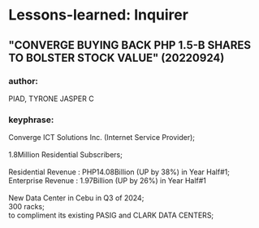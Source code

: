 # Lessons-learned: Inquirer

## "CONVERGE BUYING BACK PHP 1.5-B SHARES TO BOLSTER STOCK VALUE" (20220924)

### author: 

PIAD, TYRONE JASPER C

### keyphrase: 

Converge ICT Solutions Inc. (Internet Service Provider);<br/>
<br/>
1.8Million Residential Subscribers;<br/>
<br/>
Residential Revenue : PHP14.08Billion (UP by 38%) in Year Half#1;<br/>
Enterprise Revenue : 1.97Billion (UP by 26%) in Year Half#1<br/>
<br/>
New Data Center in Cebu in Q3 of 2024;<br/>
300 racks;<br/>
to compliment its existing PASIG and CLARK DATA CENTERS;<br/>
